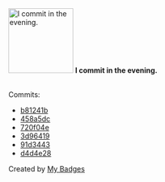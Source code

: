 <img src="https://my-badges.github.io/my-badges/evening-commits.png" alt="I commit in the evening." title="I commit in the evening." width="128">
<strong>I commit in the evening.</strong>
<br><br>

Commits:

- <a href="https://github.com/andrewjswan/esphome-config/commit/b81241bcfb930f7d36bbebba81661778bcef6931">b81241b</a>
- <a href="https://github.com/andrewjswan/esphome-config/commit/458a5dc94bd06cc338d56591a6ce8510fca5f4e8">458a5dc</a>
- <a href="https://github.com/andrewjswan/esphome-config/commit/720f04e7a66840d8fa28c7f5d6f4f7614243a4fb">720f04e</a>
- <a href="https://github.com/andrewjswan/esphome-config/commit/3d96419c7ffc3a433d12799c32bb212456e3486f">3d96419</a>
- <a href="https://github.com/andrewjswan/blackout-addons/commit/91d344394ab3a2a56da1a3bc6e46e5649049a60f">91d3443</a>
- <a href="https://github.com/andrewjswan/blackout-addons/commit/d4d4e28681fa9ceea6bc70d1888e15f2bd656b9d">d4d4e28</a>


Created by <a href="https://github.com/my-badges/my-badges">My Badges</a>